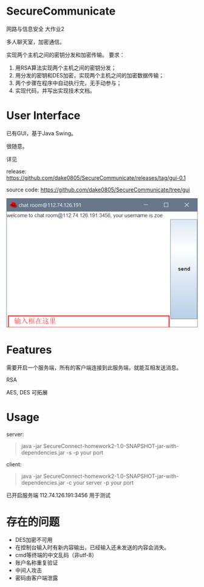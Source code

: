 # SecureCommunicate
网路与信息安全 大作业2

多人聊天室，加密通信。

实现两个主机之间的密钥分发和加密传输。
要求：

1. 用RSA算法实现两个主机之间的密钥分发；
2. 用分发的密钥和DES加密，实现两个主机之间的加密数据传输；
3. 两个步骤在程序中自动执行完，无手动参与；
4. 实现代码，并写出实现技术文档。

# User Interface

已有GUI，基于Java Swing。

很随意。

详见

release: https://github.com/dake0805/SecureCommunicate/releases/tag/gui-0.1

source code: https://github.com/dake0805/SecureCommunicate/tree/gui

![image-20200614173518907](pic/image-20200614173518907.png)

# Features
需要开启一个服务端，所有的客户端连接到此服务端，就能互相发送消息。

RSA

AES, DES
可拓展

# Usage

server:

> java -jar SecureConnect-homework2-1.0-SNAPSHOT-jar-with-dependencies.jar -s -p your port

client:

> java -jar SecureConnect-homework2-1.0-SNAPSHOT-jar-with-dependencies.jar -c your server -p your port

已开启服务端 112.74.126.191:3456 用于测试

# 存在的问题

- DES加密不可用
- 在控制台输入时有新内容输出，已经输入还未发送的内容会消失。
- cmd等终端的中文乱码（非utf-8）
- 账户名称重复验证
- 中间人攻击
- 密码由客户端泄露

